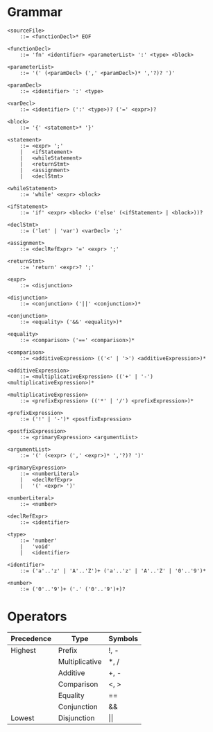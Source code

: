 # Grammar

```bnf
<sourceFile> 
    ::= <functionDecl>* EOF

<functionDecl> 
    ::= 'fn' <identifier> <parameterList> ':' <type> <block>

<parameterList>
    ::= '(' (<paramDecl> (',' <paramDecl>)* ','?)? ')'

<paramDecl>
    ::= <identifier> ':' <type>

<varDecl>
    ::= <identifier> (':' <type>)? ('=' <expr>)?

<block>
    ::= '{' <statement>* '}'

<statement>
    ::= <expr> ';'
    |   <ifStatement>
    |   <whileStatement>
    |   <returnStmt>
    |   <assignment>
    |   <declStmt>

<whileStatement>
    ::= 'while' <expr> <block>

<ifStatement>
    ::= 'if' <expr> <block> ('else' (<ifStatement> | <block>))?

<declStmt>
    ::= ('let' | 'var') <varDecl> ';'

<assignment>
    ::= <declRefExpr> '=' <expr> ';'

<returnStmt>
    ::= 'return' <expr>? ';'

<expr>
    ::= <disjunction>
    
<disjunction>
    ::= <conjunction> ('||' <conjunction>)*

<conjunction>
    ::= <equality> ('&&' <equality>)*

<equality>
    ::= <comparison> ('==' <comparison>)*

<comparison>
    ::= <additiveExpression> (('<' | '>') <additiveExpression>)*

<additiveExpression>
    ::= <multiplicativeExpression> (('+' | '-') <multiplicativeExpression>)*

<multiplicativeExpression>
    ::= <prefixExpression> (('*' | '/') <prefixExpression>)*

<prefixExpression>
    ::= ('!' | '-')* <postfixExpression>

<postfixExpression>
    ::= <primaryExpression> <argumentList>

<argumentList>
    ::= '(' (<expr> (',' <expr>)* ','?)? ')'

<primaryExpression>
    ::= <numberLiteral>
    |   <declRefExpr>
    |   '(' <expr> ')'

<numberLiteral>
    ::= <number>

<declRefExpr>
    ::= <identifier>

<type>
    ::= 'number'
    |   'void'
    |   <identifier>

<identifier>
    ::= ('a'..'z' | 'A'..'Z')+ ('a'..'z' | 'A'..'Z' | '0'..'9')*

<number>
    ::= ('0'..'9')+ ('.' ('0'..'9')+)?
```
# Operators

| Precedence | Type           | Symbols |
|------------|----------------|---------|
| Highest    | Prefix         | !, -    |
|            | Multiplicative | *, /    |
|            | Additive       | +, -    |
|            | Comparison     | <, >    |
|            | Equality       | ==      |
|            | Conjunction    | &&      |
| Lowest     | Disjunction    | \|\|    |

